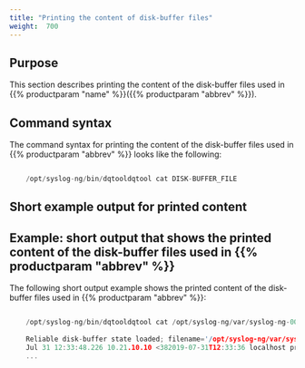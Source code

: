 ```yaml
---
title: "Printing the content of disk-buffer files"
weight:  700
---
```

<!-- DISCLAIMER: This file is based on the syslog-ng Open Source Edition documentation https://github.com/balabit/syslog-ng-ose-guides/commit/2f4a52ee61d1ea9ad27cb4f3168b95408fddfdf2 and is used under the terms of The syslog-ng Open Source Edition Documentation License. The file has been modified by Axoflow. -->

## Purpose

This section describes printing the content of the disk-buffer files used in {{% productparam "name" %}}({{% productparam "abbrev" %}}).


## Command syntax

The command syntax for printing the content of the disk-buffer files used in {{% productparam "abbrev" %}} looks like the following:

```c

    /opt/syslog-ng/bin/dqtooldqtool cat DISK-BUFFER_FILE

```



## Short example output for printed content


## Example: short output that shows the printed content of the disk-buffer files used in {{% productparam "abbrev" %}}

The following short output example shows the printed content of the disk-buffer files used in {{% productparam "abbrev" %}}:

```c

    /opt/syslog-ng/bin/dqtooldqtool cat /opt/syslog-ng/var/syslog-ng-00000.rqf
    
    Reliable disk-buffer state loaded; filename='/opt/syslog-ng/var/syslog-ng-00000.rqf', queue_length='2952', size='-437712'
    Jul 31 12:33:48.226 10.21.10.10 <382019-07-31T12:33:36 localhost prg00000[1234]: seq: 0000000838, thread: 0000, runid: 1564569216, stamp: 2019-07-31T12:33:36 PADDPADDPADDPADDPADDPADDPADDPADDPADDPADDPADDPADDPADDPADDPADDPADDPADDPADDPADDPADDPADDPADDPADD
    ...

```


